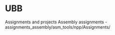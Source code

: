 # UBB
Assignments and projects
Assembly assignments - assignments_assembly/asm_tools/npp/Assignments/

